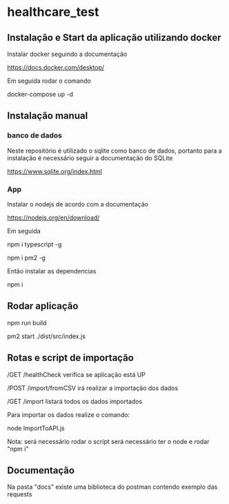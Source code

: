 # healthcare_test

## Instalação e Start da aplicação utilizando docker

Instalar docker seguindo a documentação

https://docs.docker.com/desktop/

Em seguida rodar o comando

docker-compose up -d

## Instalação manual

### banco de dados

Neste repositório é utilizado o sqlite como banco de dados, portanto para a instalação é necessário seguir a documentação do SQLite

https://www.sqlite.org/index.html

### App

Instalar o nodejs de acordo com a documentação

https://nodejs.org/en/download/

Em seguida

npm i typescript -g

npm i pm2 -g

Então instalar as dependencias

npm i

## Rodar aplicação

npm run build

pm2 start ./dist/src/index.js

## Rotas e script de importação

/GET /healthCheck verifica se aplicação está UP

/POST /import/fromCSV irá realizar a importação dos dados

/GET /import listará todos os dados importados

Para importar os dados realize o comando:

node ImportToAPI.js

Nota: será necessário rodar o script será necessário ter o node e rodar "npm i"

## Documentação

Na pasta "docs" existe uma biblioteca do postman contendo exemplo das requests
